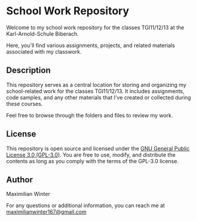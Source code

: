 # School Work Repository

Welcome to my school work repository for the classes TGI11/12/13 at the Karl-Arnold-Schule Biberach.

Here, you'll find various assignments, projects, and related materials associated with my classwork.

## Description

This repository serves as a central location for storing and organizing my school-related work for the classes TGI11/12/13. It includes assignments, code samples, and any other materials that I've created or collected during these courses.

Feel free to browse through the folders and files to review my work.

## License

This repository is open source and licensed under the [GNU General Public License 3.0 (GPL-3.0)](https://www.gnu.org/licenses/gpl-3.0.html). You are free to use, modify, and distribute the contents as long as you comply with the terms of the GPL-3.0 license.

## Author

Maximilian Winter

For any questions or additional information, you can reach me at maximilianwinter167@gmail.com
